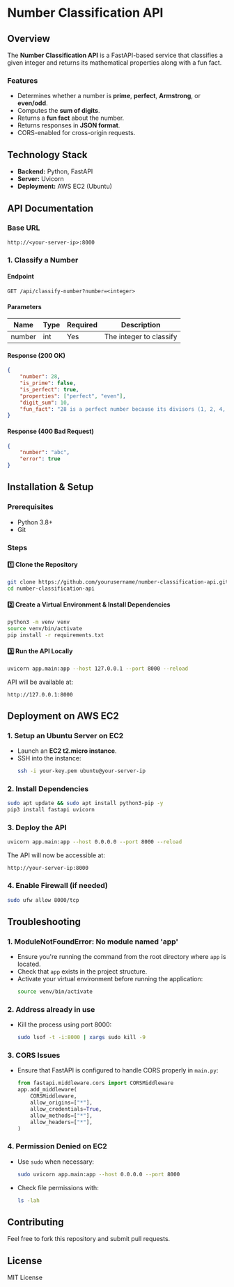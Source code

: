 # Number Classification API

## Overview
The **Number Classification API** is a FastAPI-based service that classifies a given integer and returns its mathematical properties along with a fun fact.

### Features
- Determines whether a number is **prime**, **perfect**, **Armstrong**, or **even/odd**.
- Computes the **sum of digits**.
- Returns a **fun fact** about the number.
- Returns responses in **JSON format**.
- CORS-enabled for cross-origin requests.

## Technology Stack
- **Backend:** Python, FastAPI
- **Server:** Uvicorn
- **Deployment:** AWS EC2 (Ubuntu)

## API Documentation
### Base URL
```
http://<your-server-ip>:8000
```

### **1. Classify a Number**
#### Endpoint
```
GET /api/classify-number?number=<integer>
```
#### Parameters
| Name     | Type    | Required | Description |
|----------|--------|----------|-------------|
| number   | int    | Yes      | The integer to classify |

#### Response (200 OK)
```json
{
    "number": 28,
    "is_prime": false,
    "is_perfect": true,
    "properties": ["perfect", "even"],
    "digit_sum": 10,
    "fun_fact": "28 is a perfect number because its divisors (1, 2, 4, 7, 14) sum to 28."
}
```

#### Response (400 Bad Request)
```json
{
    "number": "abc",
    "error": true
}
```

## Installation & Setup
### Prerequisites
- Python 3.8+
- Git

### Steps
#### 1️⃣ Clone the Repository
```bash
git clone https://github.com/yourusername/number-classification-api.git
cd number-classification-api
```

#### 2️⃣ Create a Virtual Environment & Install Dependencies
```bash
python3 -m venv venv
source venv/bin/activate
pip install -r requirements.txt
```

#### 3️⃣ Run the API Locally
```bash
uvicorn app.main:app --host 127.0.0.1 --port 8000 --reload
```
API will be available at:
```
http://127.0.0.1:8000
```

## Deployment on AWS EC2
### **1. Setup an Ubuntu Server on EC2**
- Launch an **EC2 t2.micro instance**.
- SSH into the instance:
  ```bash
  ssh -i your-key.pem ubuntu@your-server-ip
  ```

### **2. Install Dependencies**
```bash
sudo apt update && sudo apt install python3-pip -y
pip3 install fastapi uvicorn
```

### **3. Deploy the API**
```bash
uvicorn app.main:app --host 0.0.0.0 --port 8000 --reload
```
The API will now be accessible at:
```
http://your-server-ip:8000
```

### **4. Enable Firewall (if needed)**
```bash
sudo ufw allow 8000/tcp
```

## Troubleshooting
### **1. ModuleNotFoundError: No module named 'app'**
- Ensure you're running the command from the root directory where `app` is located.
- Check that `app` exists in the project structure.
- Activate your virtual environment before running the application:
  ```bash
  source venv/bin/activate
  ```

### **2. Address already in use**
- Kill the process using port 8000:
  ```bash
  sudo lsof -t -i:8000 | xargs sudo kill -9
  ```

### **3. CORS Issues**
- Ensure that FastAPI is configured to handle CORS properly in `main.py`:
  ```python
  from fastapi.middleware.cors import CORSMiddleware
  app.add_middleware(
      CORSMiddleware,
      allow_origins=["*"],
      allow_credentials=True,
      allow_methods=["*"],
      allow_headers=["*"],
  )
  ```

### **4. Permission Denied on EC2**
- Use `sudo` when necessary:
  ```bash
  sudo uvicorn app.main:app --host 0.0.0.0 --port 8000
  ```
- Check file permissions with:
  ```bash
  ls -lah
  ```

## Contributing
Feel free to fork this repository and submit pull requests.

## License
MIT License


